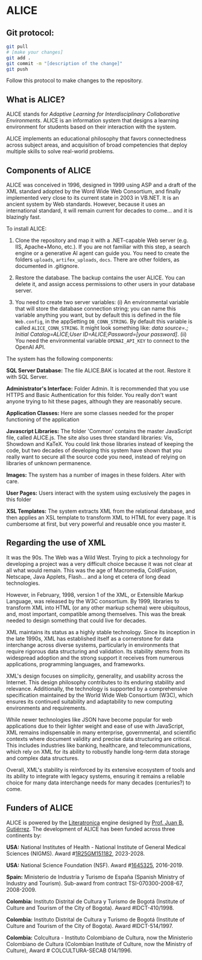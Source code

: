 # ALICE

## Git protocol:
```bash
git pull
# [make your changes]
git add .
git commit -m "[description of the change]"
git push
```
Follow this protocol to make changes to the repository. 


## What is ALICE?


ALICE stands for *Adaptive Learning for Interdisciplinary Collaborative Environments*. ALICE is an information system that designs a learning environment for students based on their interaction with the system.


ALICE implements an educational philosophy that favors connectedness across subject areas, and acquisition of broad competencies that deploy multiple skills to solve real-world problems.


## Components of ALICE


ALICE was conceived in 1996, designed in 1999 using ASP and a draft of the XML standard adopted by the Word Wide Web Consortium, and finally implemented very close to its current state in 2003 in VB.NET. It is an ancient system by Web standards. However, because it uses an international standard, it will remain current for decades to come... and it is blazingly fast.  

To install ALICE: 

1. Clone the repository and map it with a .NET-capable Web server (e.g. IIS, Apache+Mono, etc.). If you are not familiar with this step, a search engine or a generative AI agent can guide you. You need to create the folders `uploads`, `artifex_uploads`, `docs`. There are other folders, as documented in .gitignore.


2. Restore the database. The backup contains the user ALICE. You can delete it, and assign access permissions to other users in your database server.


3. You need to create two server variables: (i) An environmental variable that will store the database connection string; you can name this variable anything you want, but by default this is defined in the file `Web.config`, in the appSetting `DB_CONN_STRING`. By default this variable is called `ALICE_CONN_STRING`. It might look something like: *data source=.; Initial Catalog=ALICE;User ID=ALICE;Password=[your password]*. (ii) You need the environmental variable `OPENAI_API_KEY` to connect to the OpenAI API.


The system has the following components:


**SQL Server Database:** The file ALICE.BAK is located at the root. Restore it with SQL Server. 


**Administrator's Interface:**  Folder Admin. It is recommended that you use HTTPS and Basic Authentication for this folder. You really don't want anyone trying to hit these pages, although they are reasonably secure.


**Application Classes:**  Here are some classes needed for the proper functioning of the application


**Javascript Libraries:**  The folder 'Common' contains the master JavaScript file, called ALICE.js. The site also uses three standard libraries: Vis, Showdown and KaTeX. You could link those libraries instead of keeping the code, but two decades of developing this system have shown that you really want to secure all the source code you need, instead of relying on libraries of unknown permanence.  


**Images:** The system has a number of images in these folders. Alter with care.


**User Pages:** Users interact with the system using exclusively the pages in this folder


**XSL Templates:**  The system extracts XML from the relational database, and then applies an XSL template to transform XML to HTML for every page. It is cumbersome at first, but very powerful and reusable once you master it.


## Regarding the use of XML


It was the 90s. The Web was a Wild West. Trying to pick a technology for developing a project was a very difficult choice because it was not clear at all what would remain. This was the age of Macromedia, ColdFusion, Netscape, Java Applets, Flash... and a long et cetera of long dead technologies.


However, in February, 1998, version 1 of the XML, or Extensible Markup Language, was released by the W3C consortium. By 1999, libraries to transform XML into HTML (or any other markup schema) were ubiquitous, and, most important, compatible  among themselves. This was the break needed to design something that could live for decades.  


XML maintains its status as a highly stable technology. Since its inception in the late 1990s, XML has established itself as a cornerstone for data interchange across diverse systems, particularly in environments that require rigorous data structuring and validation. Its stability stems from its widespread adoption and the strong support it receives from numerous applications, programming languages, and frameworks.


XML's design focuses on simplicity, generality, and usability across the Internet. This design philosophy contributes to its enduring stability and relevance. Additionally, the technology is supported by a comprehensive specification maintained by the World Wide Web Consortium (W3C), which ensures its continued suitability and adaptability to new computing environments and requirements.


While newer technologies like JSON have become popular for web applications due to their lighter weight and ease of use with JavaScript, XML remains indispensable in many enterprise, governmental, and scientific contexts where document validity and precise data structuring are critical. This includes industries like banking, healthcare, and telecommunications, which rely on XML for its ability to robustly handle long-term data storage and complex data structures.


Overall, XML's stability is reinforced by its extensive ecosystem of tools and its ability to integrate with legacy systems, ensuring it remains a reliable choice for many data interchange needs for many decades (centuries?) to come.

## Funders of ALICE

ALICE is powered by the [Literatronica](https://en.wikipedia.org/wiki/Literatronica) engine designed by [Prof. Juan B. Gutiérrez](https://biomathematicus.me/).  The development of ALICE has been funded across three continents by: 

**USA:** National Institutes of Health - National Institute of General Medical Sciences (NIGMS). Award #[1R25GM151182](https://reporter.nih.gov/project-details/10723223), 2023-2028.

**USA:** National Science Foundation (NSF). Award #[1645325](https://nsf.gov/awardsearch/showAward?AWD_ID=1645325&HistoricalAwards=false), 2016-2019.

**Spain:** Ministerio de Industria y Turismo de España (Spanish Ministry of Industry and Tourism). Sub-award from contract TSI-070300-2008-67, 2008-2009.

**Colombia:** Instituto Distrital de Cultura y Turismo de Bogotá (Institute of Culture and Tourism of the City of Bogota). Award #IDCT-410/1998.

**Colombia:** Instituto Distrital de Cultura y Turismo de Bogotá (Institute of Culture and Tourism of the City of Bogota). Award #IDCT-514/1997.

**Colombia:** Colcultura - Instituto Colombiano de Cultura, now the Ministerio Colombiano de Cultura (Colombian Institute of Culture, now the Ministry of Culture), Award # COLCULTURA-SECAB 014/1996.

